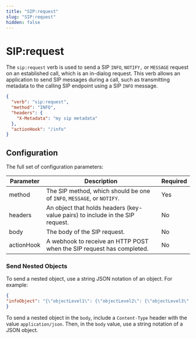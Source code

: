 ```yaml
---
title: "SIP:request"
slug: "SIP:request"
hidden: false
---
```


# SIP:request

The `sip:request` verb is used to send a SIP `INFO`, `NOTIFY,` or `MESSAGE` request on an established call,
which is an in-dialog request.
This verb allows an application to send SIP messages during a call,
such as transmitting metadata to the calling SIP endpoint using a SIP `INFO` message.

```json
{
  "verb": "sip:request",
  "method": "INFO",
  "headers": {
    "X-Metadata": "my sip metadata"
  },
  "actionHook": "/info"
}
```

## Configuration

The full set of configuration parameters:

| Parameter  | Description                                                                   | Required |
|------------|-------------------------------------------------------------------------------|----------|
| method     | The SIP method, which should be one of `INFO`, `MESSAGE`, or `NOTIFY`.        | Yes      |
| headers    | An object that holds headers (key-value pairs) to include in the SIP request. | No       |
| body       | The body of the SIP request.                                                  | No       |
| actionHook | A webhook to receive an HTTP POST when the SIP request has completed.         | No       |

### Send Nested Objects

To send a nested object, use a string JSON notation of an object. For example:

```json
{
"infoObject": "{\"objectLevel1\": {\"objectLevel2\": {\"objectLevel3\": \"stringValue\"}}}"
}
```

To send a nested object in the `body`, include a `Content-Type` header with the value `application/json`. Then, in the `body` value, use a string notation of a JSON object.